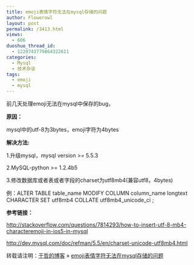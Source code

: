 ```yaml
---
title: emoji表情字符无法在mysql存储的问题
author: Flowerowl
layout: post
permalink: /3413.html
views:
  - 606
duoshuo_thread_id:
  - 1220743779864322611
categories:
  - Mysql
  - 技术杂谈
tags:
  - emoji
  - mysql
---
```

<p class="p1">
  前几天处理emoji无法在mysql中保存的bug，
</p>

<p class="p2">
  <b>原因：</b>
</p>

<p class="p1">
  mysql中的utf-8为3bytes，emoji字符为4bytes
</p>

<p class="p2">
  <b>解决方法:</b>
</p>

<p class="p1">
  1.升级mysql，mysql version >= 5.5.3
</p>

<p class="p1">
  2.MySQL-python >= 1.2.4b5
</p>

<p class="p1">
  3.修改数据库或者表或者字段的charset为utf8mb4(兼容utf8，4bytes)
</p>

<p class="p1">
  例：ALTER TABLE table_name MODIFY COLUMN column_name longtext CHARACTER SET utf8mb4 COLLATE utf8mb4_unicode_ci ;
</p>

<p class="p2">
  <b>参考链接：</b>
</p>

<p class="p3">
  <span class="s1"><a href="http://stackoverflow.com/questions/7814293/how-to-insert-utf-8-mb4-characteremoji-in-ios5-in-mysql">http://stackoverflow.com/questions/7814293/how-to-insert-utf-8-mb4-characteremoji-in-ios5-in-mysql</a></span>
</p>

<p class="p3">
  <span class="s1"><a href="http://dev.mysql.com/doc/refman/5.5/en/charset-unicode-utf8mb4.html">http://dev.mysql.com/doc/refman/5.5/en/charset-unicode-utf8mb4.html</a></span>
</p>

转载请注明：[于哲的博客][1] &raquo; [emoji表情字符无法在mysql存储的问题][2]

 [1]: http://localhost/wordpress
 [2]: http://localhost/wordpress/3413.html